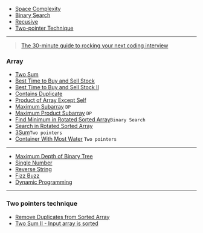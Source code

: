 * [Space Complexity](basics/Space%20Complexity.md)
* [Binary Search](basics/Binary%20Search.md)
* [Recusive](basics/Recursive.md)
* [Two-pointer Technique](basics/Two%20Pointers%20Technique.md)
----
> [The 30-minute guide to rocking your next coding interview](https://www.freecodecamp.org/news/coding-interviews-for-dummies-5e048933b82b/)
### Array
* [Two Sum](./Two%20Sum.md)
* [Best Time to Buy and Sell Stock](./Best%20Time%20to%20Buy%20and%20Sell%20Stock.md)
* [Best Time to Buy and Sell Stock II](./Best%20Time%20to%20Buy%20and%20Sell%20Stock%20II.md)
* [Contains Duplicate](./Contains%20Duplicate.md)
* [Product of Array Except Self](./Product%20of%20Array%20Except%20Self.md)
* [Maximum Subarray](./Maximum%20Subarray.md)
  `DP`
* [Maximum Product Subarray](./Maximum%20Product%20Subarray.md)
  `DP`
* [Find Minimum in Rotated Sorted Array](./Find%20Minimum%20in%20Rotated%20Sorted%20Array.md)`Binary Search`
* [Search in Rotated Sorted Array](./Search%20in%20Rotated%20Sorted%20Array.md)
* [3Sum](./3Sum.md)`Two pointers`
* [Container With Most Water](./Container%20With%20Most%20Water.md)
 `Two pointers`
-----
* [Maximum Depth of Binary Tree](./Maximum%20Depth%20of%20Binary%20Tree.md)
* [Single Number](./Single%20Number.md)
* [Reverse String](./Reverse%20String.md)
* [Fizz Buzz](./Fizz%20Buzz.md)
* [Dynamic Programming](./Dynamic%20Programming.md)


----
### Two pointers technique

* [Remove Duplicates from Sorted Array](./Two%20Pointers/Remove%20Duplicates%20from%20Sorted%20Array.md)
* [Two Sum II - Input array is sorted](./Two%20Pointers/Two%20Sum%20II%20-%20Input%20array%20is%20sorted.md)